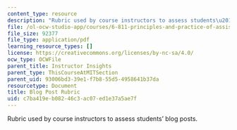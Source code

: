 ```yaml
---
content_type: resource
description: "Rubric used by course instructors to assess students\u2019 blog posts."
file: /ol-ocw-studio-app/courses/6-811-principles-and-practice-of-assistive-technology-fall-2014/c7ba419eb08246c3ac07ed1e37a5ae7f_BlogRubric.pdf
file_size: 92377
file_type: application/pdf
learning_resource_types: []
license: https://creativecommons.org/licenses/by-nc-sa/4.0/
ocw_type: OCWFile
parent_title: Instructor Insights
parent_type: ThisCourseAtMITSection
parent_uid: 93006bd3-39e1-f7b8-55d5-4958641b37da
resourcetype: Document
title: Blog Post Rubric
uid: c7ba419e-b082-46c3-ac07-ed1e37a5ae7f
---
```

Rubric used by course instructors to assess students’ blog posts.